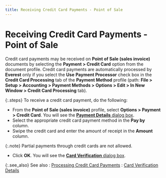 ```yaml
---
title: Receiving Credit Card Payments - Point of Sale
---
```


# Receiving Credit Card Payments - Point of Sale


Credit card payments may be received on **Point 
 of Sale (sales invoice)** documents by selecting the **Payment 
 &gt; Credit Card** option from the document profile. Credit card  payments are automatically processed by **Everest**  only if you select the **Use** **Payment Processor** check box in the **Credit Card Processing** tab of the **Payment Method** profile (path: **File &gt; Setup &gt; Accounting &gt; Payment 
 Methods &gt; Options &gt; Edit &gt; In New Window &gt; Credit Card Processing**  tab).


{:.steps}
To receive a credit card payment, do the  following:

- From the **Point of Sale (sales invoice)** profile,  select **Options &gt; Payment &gt; Credit 
 Card**. You will see the [**Payment Details** dialog box]({{site.pos_baseurl}}/pos-trans/create-pos-doc/pos-receipts/payment-dlg/the_payment_details_dialog_box_pos_receipts.html).
- Select the  appropriate credit card payment method in the **Pay 
 by** column.
- Swipe the credit  card and enter the amount of receipt in the **Amount**  column.



{:.note}
Partial payments through credit cards are not allowed.

- Click **OK**. You will see the [**Card Verification** dialog box]({{site.pos_baseurl}}/pos-trans/create-pos-doc/pos-receipts/proc-cc-pmnts/verification-dlg/the_card_verification_dialog_box_pos.html).



{:.see_also}
See also
: [Processing  Credit Card Payments]({{site.pos_baseurl}}/pos-trans/create-pos-doc/pos-receipts/proc-cc-pmnts/processing_credit_card_payments_pos.html)
: [Card  Verification Details]({{site.pos_baseurl}}/pos-trans/create-pos-doc/pos-receipts/proc-cc-pmnts/receiving/verify-dtls/card_verification_details_pos.html)
